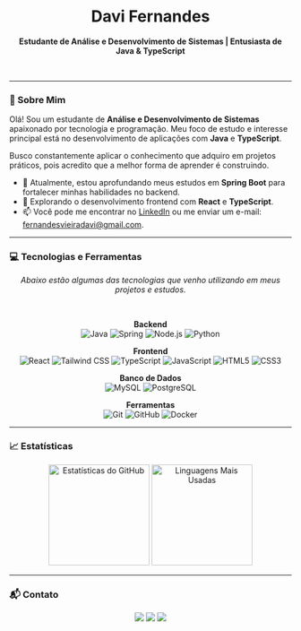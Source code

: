 <div align="center">
  <h1>Davi Fernandes</h1>
  <p><strong>Estudante de Análise e Desenvolvimento de Sistemas | Entusiasta de Java & TypeScript</strong></p>
</div>

<br>

---

### 👋 Sobre Mim

Olá! Sou um estudante de **Análise e Desenvolvimento de Sistemas** apaixonado por tecnologia e programação. Meu foco de estudo e interesse principal está no desenvolvimento de aplicações com **Java** e **TypeScript**.

Busco constantemente aplicar o conhecimento que adquiro em projetos práticos, pois acredito que a melhor forma de aprender é construindo.

- 🌱 Atualmente, estou aprofundando meus estudos em **Spring Boot** para fortalecer minhas habilidades no backend.
- 🔭 Explorando o desenvolvimento frontend com **React** e **TypeScript**.
- 📫 Você pode me encontrar no [LinkedIn](https://www.linkedin.com/in/davifernandesvieira/) ou me enviar um e-mail: [fernandesvieiradavi@gmail.com](mailto:fernandesvieiradavi@gmail.com).

---

### 💻 Tecnologias e Ferramentas

<p align="center">
  <i>Abaixo estão algumas das tecnologias que venho utilizando em meus projetos e estudos.</i>
</p>
<br>
<p align="center">
  <strong>Backend</strong><br>
  <img src="https://img.shields.io/badge/Java-ED8B00?style=for-the-badge&logo=openjdk&logoColor=white" alt="Java"/>
  <img src="https://img.shields.io/badge/Spring-6DB33F?style=for-the-badge&logo=spring&logoColor=white" alt="Spring"/>
  <img src="https://img.shields.io/badge/Node.js-339933?style=for-the-badge&logo=nodedotjs&logoColor=white" alt="Node.js"/>
  <img src="https://img.shields.io/badge/Python-3776AB?style=for-the-badge&logo=python&logoColor=white" alt="Python"/>
</p>
<p align="center">
  <strong>Frontend</strong><br>
  <img src="https://img.shields.io/badge/React-20232A?style=for-the-badge&logo=react&logoColor=61DAFB" alt="React"/>
  <img src="https://img.shields.io/badge/Tailwind_CSS-38B2AC?style=for-the-badge&logo=tailwind-css&logoColor=white" alt="Tailwind CSS"/>
  <img src="https://img.shields.io/badge/TypeScript-007ACC?style=for-the-badge&logo=typescript&logoColor=white" alt="TypeScript"/>
  <img src="https://img.shields.io/badge/JavaScript-F7DF1E?style=for-the-badge&logo=javascript&logoColor=black" alt="JavaScript"/>
  <img src="https://img.shields.io/badge/HTML5-E34F26?style=for-the-badge&logo=html5&logoColor=white" alt="HTML5"/>
  <img src="https://img.shields.io/badge/CSS3-1572B6?style=for-the-badge&logo=css3&logoColor=white" alt="CSS3"/>
</p>
<p align="center">
  <strong>Banco de Dados</strong><br>
  <img src="https://img.shields.io/badge/MySQL-4479A1?style=for-the-badge&logo=mysql&logoColor=white" alt="MySQL"/>
  <img src="https://img.shields.io/badge/PostgreSQL-4169E1?style=for-the-badge&logo=postgresql&logoColor=white" alt="PostgreSQL"/>
</p>
<p align="center">
  <strong>Ferramentas</strong><br>
  <img src="https://img.shields.io/badge/Git-F05032?style=for-the-badge&logo=git&logoColor=white" alt="Git"/>
  <img src="https://img.shields.io/badge/GitHub-181717?style=for-the-badge&logo=github&logoColor=white" alt="GitHub"/>
  <img src="https://img.shields.io/badge/Docker-2496ED?style=for-the-badge&logo=docker&logoColor=white" alt="Docker"/>
</p>

---

### 📈 Estatísticas

<div align="center">
  <img height="180em" src="https://github-readme-stats.vercel.app/api?username=davifernandes1&show_icons=true&theme=dracula&include_all_commits=true&count_private=true&hide_border=true&border_radius=10" alt="Estatísticas do GitHub"/>
  <img height="180em" src="https://github-readme-stats.vercel.app/api/top-langs/?username=davifernandes1&layout=compact&langs_count=7&theme=dracula&hide_border=true&border_radius=10" alt="Linguagens Mais Usadas"/>
</div>

---

### 📬 Contato

<p align="center">
<a href="https://www.linkedin.com/in/davifernandesvieira/" target="_blank"><img src="https://img.shields.io/badge/-LinkedIn-0077B5?style=for-the-badge&logo=linkedin&logoColor=white" target="_blank"></a>
<a href="mailto:fernandesvieiradavi@gmail.com"><img src="https://img.shields.io/badge/-Gmail-D14836?style=for-the-badge&logo=gmail&logoColor=white" target="_blank"></a>
<a href="https://github.com/davifernandes1" target="_blank"><img src="https://img.shields.io/badge/-GitHub-181717?style=for-the-badge&logo=github&logoColor=white" target="_blank"></a>
</p>
